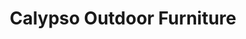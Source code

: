 ---
title: "Calypso Outdoor Furniture"
url: /auckland/calypso-outdoor-furniture/
shop: furniture
---